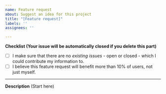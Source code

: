```yaml
---
name: Feature request
about: Suggest an idea for this project
title: "[Feature request]"
labels: ''
assignees: ''

---
```


**Checklist (Your issue will be automatically closed if you delete this part)**
- [ ] I make sure that there are no *existing issues* - open or closed - which I could contribute my information to.
- [ ] I believe this feature request will benefit more than 10% of users, not just myself.
<hr>

**Description**
(Start here)
